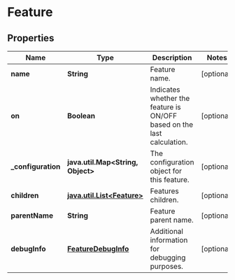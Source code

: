 
# Feature

## Properties
Name | Type | Description | Notes
------------ | ------------- | ------------- | -------------
**name** | **String** | Feature name. |  [optional]
**on** | **Boolean** | Indicates whether the feature is ON/OFF based on the last calculation. |  [optional]
**_configuration** | **java.util.Map&lt;String, Object&gt;** | The configuration object for this feature. |  [optional]
**children** | [**java.util.List&lt;Feature&gt;**](Feature.md) | Features children. |  [optional]
**parentName** | **String** | Feature parent name. |  [optional]
**debugInfo** | [**FeatureDebugInfo**](FeatureDebugInfo.md) | Additional information for debugging purposes. |  [optional]




